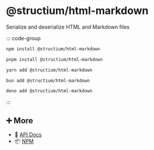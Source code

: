 # @structium/html-markdown

Serialize and deserialize HTML and Markdown files

::: code-group

```bash [npm]
npm install @structium/html-markdown
```

```bash [pnpm]
pnpm install @structium/html-markdown
```

```bash [yarn]
yarn add @structium/html-markdown
```

```bash [bun]
bun add @structium/html-markdown
```

```bash [deno]
deno add @structium/html-markdown
```

:::

## ➕ More

- 📖 [API Docs](api.md)
- 📦 [NPM](https://www.npmjs.com/package/@structium/html-markdown)
